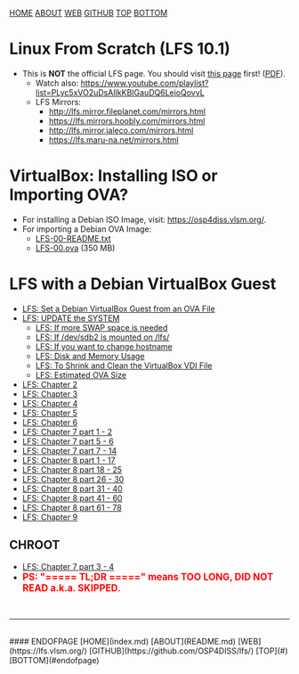 ---
---

[HOME](index.md)
[ABOUT](README.md)
[WEB](https://lfs.vlsm.org/)
[GITHUB](https://github.com/OSP4DISS/lfs/)
[TOP](#)
[BOTTOM](#endofpage)

# Linux From Scratch (LFS 10.1)

* This is **NOT** the official LFS page.
  You should visit 
  [this page](http://www.linuxfromscratch.org/lfs/view/stable/) first! 
  ([PDF](LFS-BOOK-10.1.pdf)).
  * Watch also: <https://www.youtube.com/playlist?list=PLyc5xVO2uDsAlIkKBIGauDQ6LejoQovyL>
  * LFS Mirrors:
    * <http://lfs.mirror.fileplanet.com/mirrors.html>
    * <https://lfs.mirrors.hoobly.com/mirrors.html>
    * <http://lfs.mirror.jaleco.com/mirrors.html>
    * <https://lfs.maru-na.net/mirrors.html>

# VirtualBox: Installing ISO or Importing OVA?

* For installing a Debian ISO Image, visit: <https://osp4diss.vlsm.org/>.
* For importing a Debian OVA Image:
  * [LFS-00-README.txt](https://bit.ly/3t1bEw3)
  * [LFS-00.ova](https://bit.ly/3u2qO5G) (350 MB)

# LFS with a Debian VirtualBox Guest

* [LFS: Set a Debian VirtualBox Guest from an OVA File](LFS-00.md)
* [LFS: UPDATE the SYSTEM](LFS-01.md)
  * [LFS: If more SWAP space is needed](LFS-02-1.md)
  * [LFS: If /dev/sdb2 is mounted on /lfs/](LFS-02-2.md)
  * [LFS: If you want to change hostname](LFS-02-3.md)
  * [LFS: Disk and Memory Usage](LFS-02-6.md)
  * [LFS: To Shrink and Clean the VirtualBox VDI File](LFS-02-5.md)
  * [LFS: Estimated OVA Size](LFS-02-4.md)
* [LFS: Chapter 2](LFS-02.md)
* [LFS: Chapter 3](LFS-03.md)
* [LFS: Chapter 4](LFS-04.md)
* [LFS: Chapter 5](LFS-05.md)
* [LFS: Chapter 6](LFS-06.md)
* [LFS: Chapter 7 part 1 - 2](LFS-07-1.md)
* [LFS: Chapter 7 part 5 - 6](LFS-07-5.md)
* [LFS: Chapter 7 part 7 - 14](LFS-07-7.md)
* [LFS: Chapter 8 part 1  - 17](LFS-08-01.md)
* [LFS: Chapter 8 part 18 - 25](LFS-08-18.md)
* [LFS: Chapter 8 part 26 - 30](LFS-08-26.md)
* [LFS: Chapter 8 part 31 - 40](LFS-08-31.md)
* [LFS: Chapter 8 part 41 - 60](LFS-08-41.md)
* [LFS: Chapter 8 part 61 - 78](LFS-08-61.md)
* [LFS: Chapter 9](LFS-09.md)

## CHROOT
* [LFS: Chapter 7 part 3 - 4](LFS-07-3.md)
* <span style="color:red; font-weight:bold; font-size:larger;">
  PS: "===== TL;DR =====" means TOO LONG, DID NOT READ a.k.a. SKIPPED.
  </span>

<br>
<hr>
<br>
#### ENDOFPAGE
[HOME](index.md)
[ABOUT](README.md)
[WEB](https://lfs.vlsm.org/)
[GITHUB](https://github.com/OSP4DISS/lfs/)
[TOP](#)
[BOTTOM](#endofpage)
<br>

